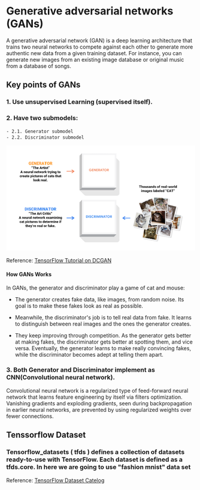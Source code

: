 # Generative adversarial networks (GANs)

A generative adversarial network (GAN) is a deep learning architecture that trains two neural networks to compete against each other to generate more authentic new data from a given training dataset. For instance, you can generate new images from an existing image database or original music from a database of songs.

## Key points of GANs

### 1. Use unsupervised Learning (supervised itself).
### 2. Have two submodels:
    - 2.1. Generator submodel
    - 2.2. Discriminator submodel

![GAN Architecture](documentation/image.png)

Reference: [TensorFlow Tutorial on DCGAN](https://www.tensorflow.org/tutorials/generative/dcgan)

#### How GANs Works

In GANs, the generator and discriminator play a game of cat and mouse:

- The generator creates fake data, like images, from random noise. Its goal is to make these fakes look as real as possible.
  
- Meanwhile, the discriminator's job is to tell real data from fake. It learns to distinguish between real images and the ones the generator creates.
  
- They keep improving through competition. As the generator gets better at making fakes, the discriminator gets better at spotting them, and vice versa. Eventually, the generator learns to make really convincing fakes, while the discriminator becomes adept at telling them apart.

### 3. Both Generator and Discriminator implement as CNN(Convolutional neural network).

Convolutional neural network is a regularized type of feed-forward neural network that learns feature engineering by itself via filters optimization. Vanishing gradients and exploding gradients, seen during backpropagation in earlier neural networks, are prevented by using regularized weights over fewer connections.

## Tenssorflow Dataset 

### Tensorflow_datasets ( tfds ) defines a collection of datasets ready-to-use with TensorFlow. Each dataset is defined as a tfds.core. In here we are going to use "fashion mnist" data set

Reference: [TensorFlow Dataset Catelog](https://www.tensorflow.org/datasets/catalog/overview)
